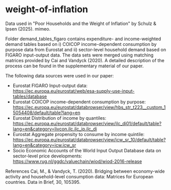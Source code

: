 # weight-of-inflation
Data used in "Poor Households and the Weight of Inflation" by Schulz &amp; Ipsen (2025). mimeo.

Folder demand_tables_figaro contains expenditure- and income-weighted demand tables based on i) COICOP income-dependent consumption by purpose data from Eurostat and ii) sector-level household demand based on FIGARO input-output data. The data sets were merged using matching matrices provided by Cai and Vandyck (2020). A detailed description of the process can be found in the supplementary material of our paper. 

The following data sources were used in our paper:

- Eurostat FIGARO Input-output data: https://ec.europa.eu/eurostat/web/esa-supply-use-input-tables/database
- Eurostat COICOP income-dependent consumption by purpose: https://ec.europa.eu/eurostat/databrowser/view/hbs_str_t223__custom_15054408/default/table?lang=en
- Eurostat Distribution of income by quantiles: https://ec.europa.eu/eurostat/databrowser/view/ilc_di01/default/table?lang=en&category=livcon.ilc.ilc_ip.ilc_di
- Eurostat Aggregate propensity to consume by income quintile: https://ec.europa.eu/eurostat/databrowser/view/icw_sr_10/default/table?lang=en&category=icw.icw_sr
- Socio Economic Accounts of the World Input Output Database data on sector-level price developments: https://www.rug.nl/ggdc/valuechain/wiod/wiod-2016-release

References
Cai, M., & Vandyck, T. (2020). Bridging between economy-wide activity and household-level consumption data: Matrices for European countries. Data in Brief, 30, 105395.
